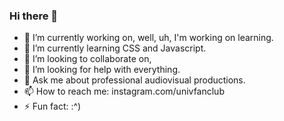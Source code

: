 ### Hi there 👋

<!--
**UnivFanClub/UnivFanClub** is a ✨ _special_ ✨ repository because its `README.md` (this file) appears on your GitHub profile.

Here are some ideas to get you started:
-->

- 🔭 I’m currently working on, well, uh, I'm working on learning.
- 🌱 I’m currently learning CSS and Javascript.
- 👯 I’m looking to collaborate on,
- 🤔 I’m looking for help with everything.
- 💬 Ask me about professional audiovisual productions.
- 📫 How to reach me: instagram.com/univfanclub
- ⚡ Fun fact: :^)
